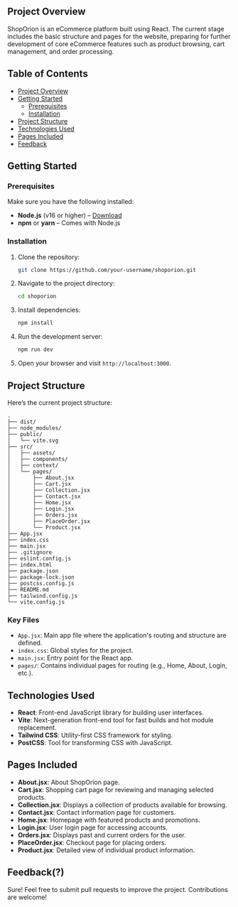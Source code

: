 ## Project Overview

ShopOrion is an eCommerce platform built using React. The current stage includes the basic structure and pages for the website, preparing for further development of core eCommerce features such as product browsing, cart management, and order processing.

## Table of Contents

- [Project Overview](#project-overview)
- [Getting Started](#getting-started)
  - [Prerequisites](#prerequisites)
  - [Installation](#installation)
- [Project Structure](#project-structure)
- [Technologies Used](#technologies-used)
- [Pages Included](#pages-included)
- [Feedback](#feedback%3F)

## Getting Started

### Prerequisites

Make sure you have the following installed:

- **Node.js** (v16 or higher) – [Download](https://nodejs.org/)
- **npm** or **yarn** – Comes with Node.js

### Installation

1. Clone the repository:
   ```bash
   git clone https://github.com/your-username/shoporion.git
   ```

2. Navigate to the project directory:
   ```bash
   cd shoporion
   ```

3. Install dependencies:
   ```bash
   npm install
   ```

4. Run the development server:
   ```bash
   npm run dev
   ```

5. Open your browser and visit `http://localhost:3000`.

## Project Structure

Here’s the current project structure:

```
.
├── dist/
├── node_modules/
├── public/
│   └── vite.svg
├── src/
│   ├── assets/
│   ├── components/
│   ├── context/
│   └── pages/
│       ├── About.jsx
│       ├── Cart.jsx
│       ├── Collection.jsx
│       ├── Contact.jsx
│       ├── Home.jsx
│       ├── Login.jsx
│       ├── Orders.jsx
│       ├── PlaceOrder.jsx
│       └── Product.jsx
├── App.jsx
├── index.css
├── main.jsx
├── .gitignore
├── eslint.config.js
├── index.html
├── package.json
├── package-lock.json
├── postcss.config.js
├── README.md
├── tailwind.config.js
└── vite.config.js
```

### Key Files

- `App.jsx`: Main app file where the application's routing and structure are defined.
- `index.css`: Global styles for the project.
- `main.jsx`: Entry point for the React app.
- `pages/`: Contains individual pages for routing (e.g., Home, About, Login, etc.).

## Technologies Used

- **React**: Front-end JavaScript library for building user interfaces.
- **Vite**: Next-generation front-end tool for fast builds and hot module replacement.
- **Tailwind CSS**: Utility-first CSS framework for styling.
- **PostCSS**: Tool for transforming CSS with JavaScript.

## Pages Included

- **About.jsx**: About ShopOrion page.
- **Cart.jsx**: Shopping cart page for reviewing and managing selected products.
- **Collection.jsx**: Displays a collection of products available for browsing.
- **Contact.jsx**: Contact information page for customers.
- **Home.jsx**: Homepage with featured products and promotions.
- **Login.jsx**: User login page for accessing accounts.
- **Orders.jsx**: Displays past and current orders for the user.
- **PlaceOrder.jsx**: Checkout page for placing orders.
- **Product.jsx**: Detailed view of individual product information.

## Feedback(?)

Sure! Feel free to submit pull requests to improve the project. Contributions are welcome!

